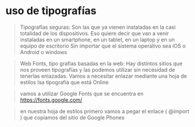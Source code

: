 # uso de tipografías

> Tipografías seguras:
Son las que ya vienen instaladas en la casi totalidad de los dispositivos. Eso quiere decir que van a venir instaladas en un smartphone, en un tablet, en un laptop y en un equipo de escritorio
Sin importar que el sistema operativo sea iOS o Android o windows


> Web Fonts, tipo grafías basadas en la web:
Hay distintos sitios que nos proveen tipografías y las podemos utilizar sin necesidad de tenerlas enlazadas. Vamos a necesitar enlazar mediante una hoja de estilos Isa tipografía que está Online

> vamos a utilizar Google Fonts que se encuentra en <https://fonts.google.com/>

> en nuestra hoja de estilos primero vamos a pegar el enlace ( @import ) que copiamos del sitio de Google Phones